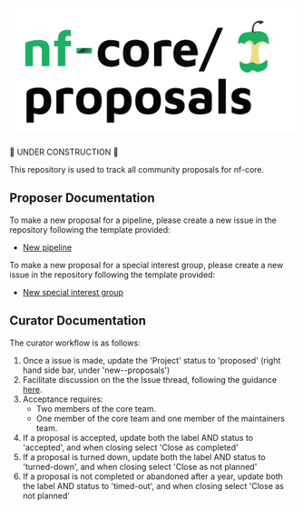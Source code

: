 <h1>
  <picture>
    <source media="(prefers-color-scheme: dark)" srcset="docs/images/nfcore-proposals_logo_dark.png">
    <img alt="nf-core/proposals" src="docs/images/nfcore-proposals_logo_light.png">
  </picture>
</h1>

🚧 UNDER CONSTRUCTION 🚧

This repository is used to track all community proposals for nf-core.

## Proposer Documentation

To make a new proposal for a pipeline, please create a new issue in the repository following the template provided:

- [New pipeline](https://github.com/nf-core/proposals/issues/new?template=new_pipeline.yml)

To make a new proposal for a special interest group, please create a new issue in the repository following the template provided:

- [New special interest group](https://github.com/nf-core/proposals/issues/new?template=new_special_interest_group.yml)

## Curator Documentation

The curator workflow is as follows:

1. Once a issue is made, update the 'Project' status to 'proposed' (right hand side bar, under 'new-<TYPE>-proposals')
2. Facilitate discussion on the the Issue thread, following the guidance [here](https://nf-co.re/docs/checklists/community_governance/core_team#new-pipeline-proposals-and-onboarding).
3. Acceptance requires:
    - Two members of the core team.
    - One member of the core team and one member of the maintainers team.
5. If a proposal is accepted, update both the label AND status to 'accepted', and when closing select 'Close as completed'
6. If a proposal is turned down, update both the label AND  status to 'turned-down', and when closing select 'Close as not planned'
7. If a proposal is not completed or abandoned after a year, update both the label AND status to 'timed-out', and when closing select 'Close as not planned'
